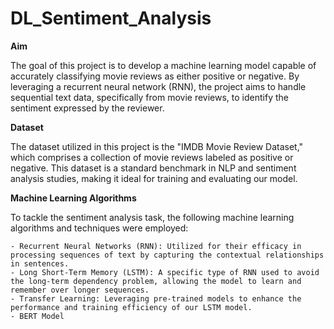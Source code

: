 # DL_Sentiment_Analysis

**Aim**

The goal of this project is to develop a machine learning model capable of accurately classifying movie reviews as either positive or negative. By leveraging a recurrent neural network (RNN), the project aims to handle sequential text data, specifically from movie reviews, to identify the sentiment expressed by the reviewer.

**Dataset**

The dataset utilized in this project is the "IMDB Movie Review Dataset," which comprises a collection of movie reviews labeled as positive or negative. This dataset is a standard benchmark in NLP and sentiment analysis studies, making it ideal for training and evaluating our model.

**Machine Learning Algorithms**

To tackle the sentiment analysis task, the following machine learning algorithms and techniques were employed:

    - Recurrent Neural Networks (RNN): Utilized for their efficacy in processing sequences of text by capturing the contextual relationships in sentences.
    - Long Short-Term Memory (LSTM): A specific type of RNN used to avoid the long-term dependency problem, allowing the model to learn and remember over longer sequences.
    - Transfer Learning: Leveraging pre-trained models to enhance the performance and training efficiency of our LSTM model.
    - BERT Model
